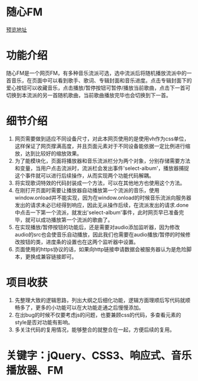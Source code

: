 # 随心FM
[预览地址](https://zooeydotmango.github.io/HeartMusic/index.html)
# 功能介绍
随心FM是一个网页FM，有多种音乐流派可选，选中流派后将随机播放流派中的一首音乐，在页面中可以看到歌手、歌词、专辑封面和音乐进度。点击专辑封面下的爱心按钮可以收藏音乐，点击播放/暂停按钮可暂停/播放当前歌曲，点击下一首可切换到本流派的另一首随机歌曲，当前歌曲播放完毕也会切换到下一首。
# 细节介绍
1. 网页需要做到适应不同设备尺寸，对此本网页使用的是使用vh作为css单位，这样保证了网页撑满高度，并且页面元素对于不同设备能依据一定比例进行缩放，达到比较好的缩放效果。
2. 为了能模块化，页面将播放器和音乐流派栏分为两个对象，分别存储需要方法和变量，当用户点击流派时，流派栏会发出事件'select-album'，播放器捕捉这个事件就可以进行后续操作，从而实现两个功能代码解耦。
3. 将实现歌词特效的代码封装成一个方法，可以在其他地方也使用这个方法。
4. 在刚打开页面时需要让播放器自动播放第一个流派的音乐，使用window.onload并不能实现，因为在window.onload的时候音乐流派向服务器发出的请求未必已经得到响应，因此无从操作后续，在流派发出的请求.done中点击一下第一个流派，就发出'select-album'事件，此时网页早已准备完毕，就可以成功播放第一个流派的歌曲了。
5. 在实现播放/暂停按钮的功能后，还是需要对audio添加监听器，因为修改audio的src也会使音乐自动播放，因此我们也需要在audio播放/暂停的时候修改按钮的类，进度条的设置也在这两个监听器中设置。
6. 页面使用的https协议的话，如果向http链接申请数据会被服务器认为是危险脚本，更换成兼容链接即可。
# 项目收获
1. 先整理大致的逻辑思路，列出大纲之后细化功能，逻辑方面理顺后写代码就顺畅多了，更多的小功能可以在大功能走通之后慢慢添加。
2. 在出bug的时候不仅要考虑js的问题，也要兼顾css的代码，多查看元素的style是否对功能有影响。
3. 多关注代码的复用情况，能够整合的就整合在一起，方便后续的复用。
# 关键字：jQuery、CSS3、响应式、音乐播放器、FM
